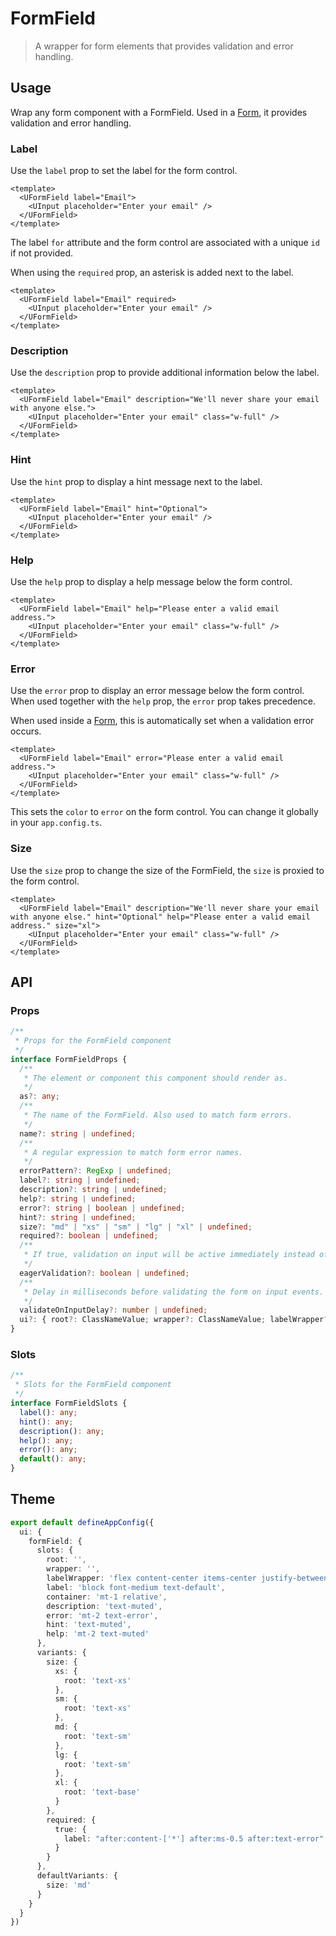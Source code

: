 # FormField

> A wrapper for form elements that provides validation and error handling.

## Usage

Wrap any form component with a FormField. Used in a [Form](/components/form), it provides validation and error handling.

### Label

Use the `label` prop to set the label for the form control.

```vue
<template>
  <UFormField label="Email">
    <UInput placeholder="Enter your email" />
  </UFormField>
</template>
```

<note>

The label `for` attribute and the form control are associated with a unique `id` if not provided.

</note>

When using the `required` prop, an asterisk is added next to the label.

```vue
<template>
  <UFormField label="Email" required>
    <UInput placeholder="Enter your email" />
  </UFormField>
</template>
```

### Description

Use the `description` prop to provide additional information below the label.

```vue
<template>
  <UFormField label="Email" description="We'll never share your email with anyone else.">
    <UInput placeholder="Enter your email" class="w-full" />
  </UFormField>
</template>
```

### Hint

Use the `hint` prop to display a hint message next to the label.

```vue
<template>
  <UFormField label="Email" hint="Optional">
    <UInput placeholder="Enter your email" />
  </UFormField>
</template>
```

### Help

Use the `help` prop to display a help message below the form control.

```vue
<template>
  <UFormField label="Email" help="Please enter a valid email address.">
    <UInput placeholder="Enter your email" class="w-full" />
  </UFormField>
</template>
```

### Error

Use the `error` prop to display an error message below the form control. When used together with the `help` prop, the `error` prop takes precedence.

When used inside a [Form](/components/form), this is automatically set when a validation error occurs.

```vue
<template>
  <UFormField label="Email" error="Please enter a valid email address.">
    <UInput placeholder="Enter your email" class="w-full" />
  </UFormField>
</template>
```

<tip to="/getting-started/theme#colors">

This sets the `color` to `error` on the form control. You can change it globally in your `app.config.ts`.

</tip>

### Size

Use the `size` prop to change the size of the FormField, the `size` is proxied to the form control.

```vue
<template>
  <UFormField label="Email" description="We'll never share your email with anyone else." hint="Optional" help="Please enter a valid email address." size="xl">
    <UInput placeholder="Enter your email" class="w-full" />
  </UFormField>
</template>
```

## API

### Props

```ts
/**
 * Props for the FormField component
 */
interface FormFieldProps {
  /**
   * The element or component this component should render as.
   */
  as?: any;
  /**
   * The name of the FormField. Also used to match form errors.
   */
  name?: string | undefined;
  /**
   * A regular expression to match form error names.
   */
  errorPattern?: RegExp | undefined;
  label?: string | undefined;
  description?: string | undefined;
  help?: string | undefined;
  error?: string | boolean | undefined;
  hint?: string | undefined;
  size?: "md" | "xs" | "sm" | "lg" | "xl" | undefined;
  required?: boolean | undefined;
  /**
   * If true, validation on input will be active immediately instead of waiting for a blur event.
   */
  eagerValidation?: boolean | undefined;
  /**
   * Delay in milliseconds before validating the form on input events.
   */
  validateOnInputDelay?: number | undefined;
  ui?: { root?: ClassNameValue; wrapper?: ClassNameValue; labelWrapper?: ClassNameValue; label?: ClassNameValue; container?: ClassNameValue; description?: ClassNameValue; error?: ClassNameValue; hint?: ClassNameValue; help?: ClassNameValue; } | undefined;
}
```

### Slots

```ts
/**
 * Slots for the FormField component
 */
interface FormFieldSlots {
  label(): any;
  hint(): any;
  description(): any;
  help(): any;
  error(): any;
  default(): any;
}
```

## Theme

```ts [app.config.ts]
export default defineAppConfig({
  ui: {
    formField: {
      slots: {
        root: '',
        wrapper: '',
        labelWrapper: 'flex content-center items-center justify-between',
        label: 'block font-medium text-default',
        container: 'mt-1 relative',
        description: 'text-muted',
        error: 'mt-2 text-error',
        hint: 'text-muted',
        help: 'mt-2 text-muted'
      },
      variants: {
        size: {
          xs: {
            root: 'text-xs'
          },
          sm: {
            root: 'text-xs'
          },
          md: {
            root: 'text-sm'
          },
          lg: {
            root: 'text-sm'
          },
          xl: {
            root: 'text-base'
          }
        },
        required: {
          true: {
            label: "after:content-['*'] after:ms-0.5 after:text-error"
          }
        }
      },
      defaultVariants: {
        size: 'md'
      }
    }
  }
})
```
